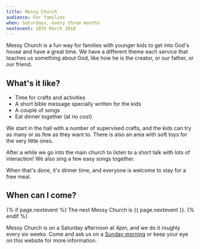 ```yaml
---
title: Messy Church
audience: For families
when: Saturdays, every three months
nextevent: 10th March 2018
---
```


Messy Church is a fun way for families with younger kids to get into God's house and have a great time. We have a different theme each service that teaches us something about God, like how he is the creator, or our father, or our friend.

## What's it like?

 * Time for crafts and activities
 * A short bible message specially written for the kids
 * A couple of songs
 * Eat dinner together (at no cost)
 
We start in the hall with a number of supervised crafts, and the kids can try as many or as few as they want to. There is also an area with soft toys for the very little ones.

After a while we go into the main church to listen to a short talk with lots of interaction! We also sing a few easy songs together.

When that's done, it's dinner time, and everyone is welcome to stay for a free meal.

## When can I come?

{% if page.nextevent %}
The next Messy Church is {{ page.nextevent }}.
{% endif %}

Messy Church is on a Saturday afternoon at 4pm, and we do it roughly every six weeks. Come and ask us on a [Sunday morning][sm] or keep your eye on this website for more information.

[sm]: /services/familyservice